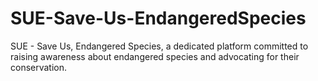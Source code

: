 # SUE-Save-Us-EndangeredSpecies
SUE - Save Us, Endangered Species, a dedicated platform committed to raising awareness about endangered species and advocating for their conservation. 
